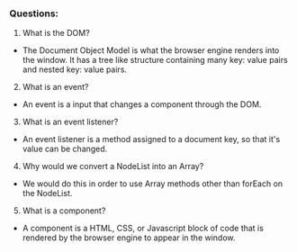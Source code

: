 ### Questions:
1. What is the DOM?
- The Document Object Model is what the browser engine renders into the window. It has a tree like structure containing many key: value pairs and nested key: value pairs. 
2. What is an event?
- An event is a input that changes a component through the DOM. 
3. What is an event listener?
- An event listener is a method assigned to a document key, so that it's value can be changed.
4. Why would we convert a NodeList into an Array?
- We would do this in order to use Array methods other than forEach on the NodeList.
5. What is a component? 
- A component is a HTML, CSS, or Javascript block of code that is rendered by the browser engine to appear in the window. 
